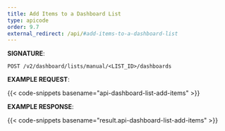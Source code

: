 ```yaml
---
title: Add Items to a Dashboard List
type: apicode
order: 9.7
external_redirect: /api/#add-items-to-a-dashboard-list
---
```


**SIGNATURE**:

`POST /v2/dashboard/lists/manual/<LIST_ID>/dashboards`

**EXAMPLE REQUEST**:

{{< code-snippets basename="api-dashboard-list-add-items" >}}

**EXAMPLE RESPONSE**:

{{< code-snippets basename="result.api-dashboard-list-add-items" >}}
